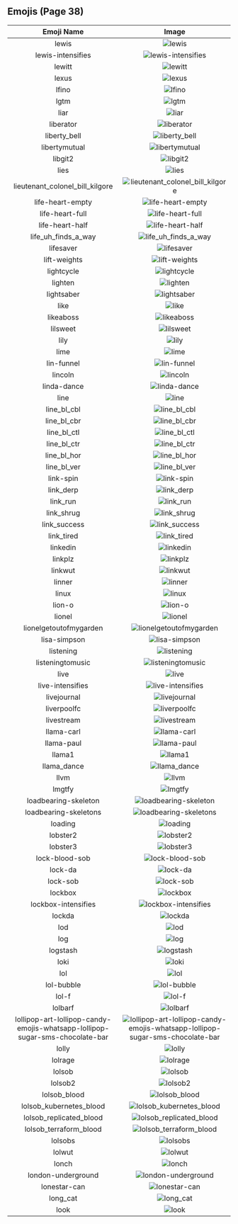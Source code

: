 
  ## Emojis (Page 38)
  |Emoji Name|Image|
  | :-: | :-: |
  |lewis| ![lewis](/output/lewis.gif)|
  |lewis-intensifies| ![lewis-intensifies](/output/lewis-intensifies.gif)|
  |lewitt| ![lewitt](/output/lewitt.jpg)|
  |lexus| ![lexus](/output/lexus.png)|
  |lfino| ![lfino](/output/lfino.png)|
  |lgtm| ![lgtm](/output/lgtm.png)|
  |liar| ![liar](/output/liar.png)|
  |liberator| ![liberator](/output/liberator.png)|
  |liberty_bell| ![liberty_bell](/output/liberty_bell.jpg)|
  |libertymutual| ![libertymutual](/output/libertymutual.png)|
  |libgit2| ![libgit2](/output/libgit2.png)|
  |lies| ![lies](/output/lies.jpg)|
  |lieutenant_colonel_bill_kilgore| ![lieutenant_colonel_bill_kilgore](/output/lieutenant_colonel_bill_kilgore.png)|
  |life-heart-empty| ![life-heart-empty](/output/life-heart-empty.png)|
  |life-heart-full| ![life-heart-full](/output/life-heart-full.png)|
  |life-heart-half| ![life-heart-half](/output/life-heart-half.png)|
  |life_uh_finds_a_way| ![life_uh_finds_a_way](/output/life_uh_finds_a_way.gif)|
  |lifesaver| ![lifesaver](/output/lifesaver.png)|
  |lift-weights| ![lift-weights](/output/lift-weights.png)|
  |lightcycle| ![lightcycle](/output/lightcycle.png)|
  |lighten| ![lighten](/output/lighten.gif)|
  |lightsaber| ![lightsaber](/output/lightsaber.png)|
  |like| ![like](/output/like.png)|
  |likeaboss| ![likeaboss](/output/likeaboss.png)|
  |lilsweet| ![lilsweet](/output/lilsweet.jpg)|
  |lily| ![lily](/output/lily.jpg)|
  |lime| ![lime](/output/lime.jpg)|
  |lin-funnel| ![lin-funnel](/output/lin-funnel.png)|
  |lincoln| ![lincoln](/output/lincoln.png)|
  |linda-dance| ![linda-dance](/output/linda-dance.gif)|
  |line| ![line](/output/line.png)|
  |line_bl_cbl| ![line_bl_cbl](/output/line_bl_cbl.png)|
  |line_bl_cbr| ![line_bl_cbr](/output/line_bl_cbr.png)|
  |line_bl_ctl| ![line_bl_ctl](/output/line_bl_ctl.png)|
  |line_bl_ctr| ![line_bl_ctr](/output/line_bl_ctr.png)|
  |line_bl_hor| ![line_bl_hor](/output/line_bl_hor.png)|
  |line_bl_ver| ![line_bl_ver](/output/line_bl_ver.png)|
  |link-spin| ![link-spin](/output/link-spin.gif)|
  |link_derp| ![link_derp](/output/link_derp.png)|
  |link_run| ![link_run](/output/link_run.gif)|
  |link_shrug| ![link_shrug](/output/link_shrug.png)|
  |link_success| ![link_success](/output/link_success.png)|
  |link_tired| ![link_tired](/output/link_tired.png)|
  |linkedin| ![linkedin](/output/linkedin.jpg)|
  |linkplz| ![linkplz](/output/linkplz.gif)|
  |linkwut| ![linkwut](/output/linkwut.gif)|
  |linner| ![linner](/output/linner)|
  |linux| ![linux](/output/linux.png)|
  |lion-o| ![lion-o](/output/lion-o.png)|
  |lionel| ![lionel](/output/lionel.png)|
  |lionelgetoutofmygarden| ![lionelgetoutofmygarden](/output/lionelgetoutofmygarden.png)|
  |lisa-simpson| ![lisa-simpson](/output/lisa-simpson.png)|
  |listening| ![listening](/output/listening.gif)|
  |listeningtomusic| ![listeningtomusic](/output/listeningtomusic.jpg)|
  |live| ![live](/output/live.png)|
  |live-intensifies| ![live-intensifies](/output/live-intensifies.gif)|
  |livejournal| ![livejournal](/output/livejournal.png)|
  |liverpoolfc| ![liverpoolfc](/output/liverpoolfc.jpg)|
  |livestream| ![livestream](/output/livestream)|
  |llama-carl| ![llama-carl](/output/llama-carl.png)|
  |llama-paul| ![llama-paul](/output/llama-paul.png)|
  |llama1| ![llama1](/output/llama1.jpg)|
  |llama_dance| ![llama_dance](/output/llama_dance.gif)|
  |llvm| ![llvm](/output/llvm.png)|
  |lmgtfy| ![lmgtfy](/output/lmgtfy.gif)|
  |loadbearing-skeleton| ![loadbearing-skeleton](/output/loadbearing-skeleton.png)|
  |loadbearing-skeletons| ![loadbearing-skeletons](/output/loadbearing-skeletons)|
  |loading| ![loading](/output/loading.gif)|
  |lobster2| ![lobster2](/output/lobster2.png)|
  |lobster3| ![lobster3](/output/lobster3.jpg)|
  |lock-blood-sob| ![lock-blood-sob](/output/lock-blood-sob.png)|
  |lock-da| ![lock-da](/output/lock-da)|
  |lock-sob| ![lock-sob](/output/lock-sob.png)|
  |lockbox| ![lockbox](/output/lockbox.png)|
  |lockbox-intensifies| ![lockbox-intensifies](/output/lockbox-intensifies.gif)|
  |lockda| ![lockda](/output/lockda.png)|
  |lod| ![lod](/output/lod.png)|
  |log| ![log](/output/log.png)|
  |logstash| ![logstash](/output/logstash.png)|
  |loki| ![loki](/output/loki.png)|
  |lol| ![lol](/output/lol.jpg)|
  |lol-bubble| ![lol-bubble](/output/lol-bubble.gif)|
  |lol-f| ![lol-f](/output/lol-f.png)|
  |lolbarf| ![lolbarf](/output/lolbarf.png)|
  |lollipop-art-lollipop-candy-emojis-whatsapp-lollipop-sugar-sms-chocolate-bar| ![lollipop-art-lollipop-candy-emojis-whatsapp-lollipop-sugar-sms-chocolate-bar](/output/lollipop-art-lollipop-candy-emojis-whatsapp-lollipop-sugar-sms-chocolate-bar.png)|
  |lolly| ![lolly](/output/lolly.png)|
  |lolrage| ![lolrage](/output/lolrage.jpg)|
  |lolsob| ![lolsob](/output/lolsob.png)|
  |lolsob2| ![lolsob2](/output/lolsob2.png)|
  |lolsob_blood| ![lolsob_blood](/output/lolsob_blood.png)|
  |lolsob_kubernetes_blood| ![lolsob_kubernetes_blood](/output/lolsob_kubernetes_blood.png)|
  |lolsob_replicated_blood| ![lolsob_replicated_blood](/output/lolsob_replicated_blood.png)|
  |lolsob_terraform_blood| ![lolsob_terraform_blood](/output/lolsob_terraform_blood.png)|
  |lolsobs| ![lolsobs](/output/lolsobs)|
  |lolwut| ![lolwut](/output/lolwut.png)|
  |lonch| ![lonch](/output/lonch.png)|
  |london-underground| ![london-underground](/output/london-underground.png)|
  |lonestar-can| ![lonestar-can](/output/lonestar-can.png)|
  |long_cat| ![long_cat](/output/long_cat.png)|
  |look| ![look](/output/look)|
  